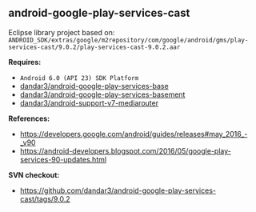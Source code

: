 ## android-google-play-services-cast

Eclipse library project based on:<br/>
`ANDROID_SDK/extras/google/m2repository/com/google/android/gms/play-services-cast/9.0.2/play-services-cast-9.0.2.aar`

**Requires:**
- `Android 6.0 (API 23) SDK Platform`
- [dandar3/android-google-play-services-base](https://github.com/dandar3/android-google-play-services-base)
- [dandar3/android-google-play-services-basement](https://github.com/dandar3/android-google-play-services-basement)
- [dandar3/android-support-v7-mediarouter](https://github.com/dandar3/android-support-v7-mediarouter)

**References:**
- https://developers.google.com/android/guides/releases#may_2016_-_v90
- https://android-developers.blogspot.com/2016/05/google-play-services-90-updates.html

**SVN checkout:**
* https://github.com/dandar3/android-google-play-services-cast/tags/9.0.2